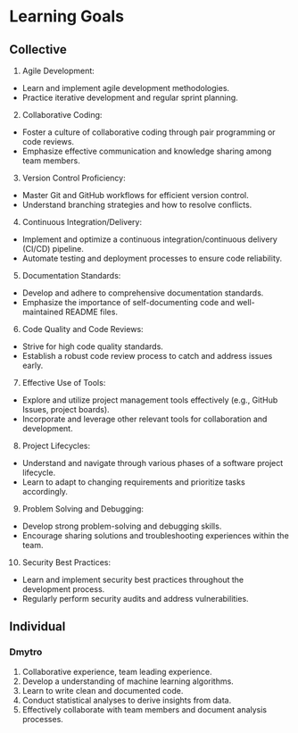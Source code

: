 # Learning Goals

## Collective

1. Agile Development:

  - Learn and implement agile development methodologies.
  - Practice iterative development and regular sprint planning.

2. Collaborative Coding:

  - Foster a culture of collaborative coding through pair programming or code reviews.
  - Emphasize effective communication and knowledge sharing among team members.

3. Version Control Proficiency:

  - Master Git and GitHub workflows for efficient version control.
  - Understand branching strategies and how to resolve conflicts.

4. Continuous Integration/Delivery:

  - Implement and optimize a continuous integration/continuous delivery (CI/CD) pipeline.
  - Automate testing and deployment processes to ensure code reliability.

5. Documentation Standards:

  - Develop and adhere to comprehensive documentation standards.
  - Emphasize the importance of self-documenting code and well-maintained README files.

6. Code Quality and Code Reviews:

  - Strive for high code quality standards.
  - Establish a robust code review process to catch and address issues early.

7. Effective Use of Tools:

  - Explore and utilize project management tools effectively (e.g., GitHub Issues, project boards).
  - Incorporate and leverage other relevant tools for collaboration and development.

8. Project Lifecycles:

  - Understand and navigate through various phases of a software project lifecycle.
  - Learn to adapt to changing requirements and prioritize tasks accordingly.

9. Problem Solving and Debugging:

  - Develop strong problem-solving and debugging skills.
  - Encourage sharing solutions and troubleshooting experiences within the team.

10. Security Best Practices:

  - Learn and implement security best practices throughout the development process.
  - Regularly perform security audits and address vulnerabilities.

## Individual


### Dmytro
1. Collaborative experience, team leading experience.
2. Develop a understanding of machine learning algorithms.
3. Learn to write clean and documented code.
4. Conduct statistical analyses to derive insights from data.
5. Effectively collaborate with team members and document analysis processes.
